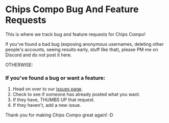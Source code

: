 # Chips Compo Bug And Feature Requests

This is where we track bug and feature requests for Chips Compo!

If you've found a bad bug (exposing anonymous usernames, deleting other people's accounts, seeing results early, stuff like that), please PM me on Discord and do not post it here.

OTHERWISE:

### If you've found a bug or want a feature:

1. Head on over to our [issues page](https://github.com/johnfn/chips/issues).
2. Check to see if someone has already posted what you want.
3. If they have, THUMBS UP that request. 
4. If they haven't, add a new issue. 

Thank you for making Chips Compo great again! :D

